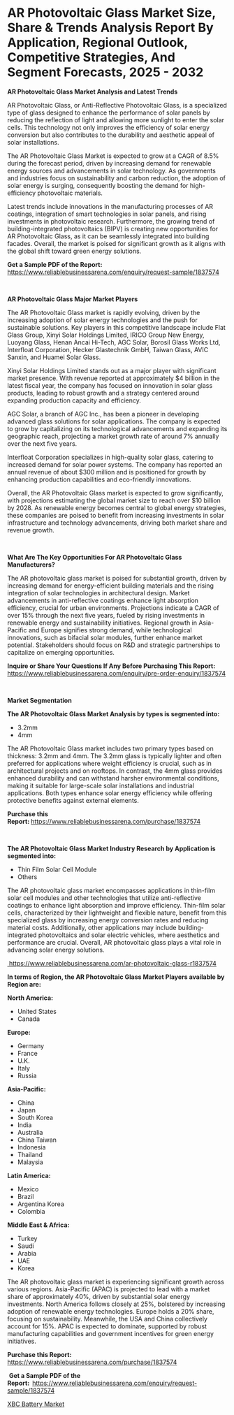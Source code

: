 <p><h1>AR Photovoltaic Glass Market Size, Share & Trends Analysis Report By Application, Regional Outlook, Competitive Strategies, And Segment Forecasts, 2025 - 2032</h1></p><p><strong>AR Photovoltaic Glass Market Analysis and Latest Trends</strong></p>
<p><p>AR Photovoltaic Glass, or Anti-Reflective Photovoltaic Glass, is a specialized type of glass designed to enhance the performance of solar panels by reducing the reflection of light and allowing more sunlight to enter the solar cells. This technology not only improves the efficiency of solar energy conversion but also contributes to the durability and aesthetic appeal of solar installations. </p><p>The AR Photovoltaic Glass Market is expected to grow at a CAGR of 8.5% during the forecast period, driven by increasing demand for renewable energy sources and advancements in solar technology. As governments and industries focus on sustainability and carbon reduction, the adoption of solar energy is surging, consequently boosting the demand for high-efficiency photovoltaic materials. </p><p>Latest trends include innovations in the manufacturing processes of AR coatings, integration of smart technologies in solar panels, and rising investments in photovoltaic research. Furthermore, the growing trend of building-integrated photovoltaics (BIPV) is creating new opportunities for AR Photovoltaic Glass, as it can be seamlessly integrated into building facades. Overall, the market is poised for significant growth as it aligns with the global shift toward green energy solutions.</p></p>
<p><strong>Get a Sample PDF of the Report:&nbsp;</strong> <a href="https://www.reliablebusinessarena.com/enquiry/request-sample/1837574?utm_campaign=2033&utm_medium=2&utm_source=Github&utm_content=ia&utm_term=07042025&utm_id=ar-photovoltaic-glass">https://www.reliablebusinessarena.com/enquiry/request-sample/1837574</a></p>
<p>&nbsp;</p>
<p><strong>AR Photovoltaic Glass Major Market Players</strong></p>
<p><p>The AR Photovoltaic Glass market is rapidly evolving, driven by the increasing adoption of solar energy technologies and the push for sustainable solutions. Key players in this competitive landscape include Flat Glass Group, Xinyi Solar Holdings Limited, IRICO Group New Energy, Luoyang Glass, Henan Ancai Hi-Tech, AGC Solar, Borosil Glass Works Ltd, Interfloat Corporation, Hecker Glastechnik GmbH, Taiwan Glass, AVIC Sanxin, and Huamei Solar Glass. </p><p>Xinyi Solar Holdings Limited stands out as a major player with significant market presence. With revenue reported at approximately $4 billion in the latest fiscal year, the company has focused on innovation in solar glass products, leading to robust growth and a strategy centered around expanding production capacity and efficiency.</p><p>AGC Solar, a branch of AGC Inc., has been a pioneer in developing advanced glass solutions for solar applications. The company is expected to grow by capitalizing on its technological advancements and expanding its geographic reach, projecting a market growth rate of around 7% annually over the next five years.</p><p>Interfloat Corporation specializes in high-quality solar glass, catering to increased demand for solar power systems. The company has reported an annual revenue of about $300 million and is positioned for growth by enhancing production capabilities and eco-friendly innovations.</p><p>Overall, the AR Photovoltaic Glass market is expected to grow significantly, with projections estimating the global market size to reach over $10 billion by 2028. As renewable energy becomes central to global energy strategies, these companies are poised to benefit from increasing investments in solar infrastructure and technology advancements, driving both market share and revenue growth.</p></p>
<p>&nbsp;</p>
<p><strong>What Are The Key Opportunities For AR Photovoltaic Glass Manufacturers?</strong></p>
<p><p>The AR photovoltaic glass market is poised for substantial growth, driven by increasing demand for energy-efficient building materials and the rising integration of solar technologies in architectural design. Market advancements in anti-reflective coatings enhance light absorption efficiency, crucial for urban environments. Projections indicate a CAGR of over 15% through the next five years, fueled by rising investments in renewable energy and sustainability initiatives. Regional growth in Asia-Pacific and Europe signifies strong demand, while technological innovations, such as bifacial solar modules, further enhance market potential. Stakeholders should focus on R&D and strategic partnerships to capitalize on emerging opportunities.</p></p>
<p><strong>Inquire or Share Your Questions If Any Before Purchasing This Report:</strong> <a href="https://www.reliablebusinessarena.com/enquiry/pre-order-enquiry/1837574?utm_campaign=2033&utm_medium=2&utm_source=Github&utm_content=ia&utm_term=07042025&utm_id=ar-photovoltaic-glass">https://www.reliablebusinessarena.com/enquiry/pre-order-enquiry/1837574</a></p>
<p>&nbsp;</p>
<p><strong>Market Segmentation</strong></p>
<p><strong>The AR Photovoltaic Glass Market Analysis by types is segmented into:</strong></p>
<p><ul><li>3.2mm</li><li>4mm</li></ul></p>
<p><p>The AR Photovoltaic Glass market includes two primary types based on thickness: 3.2mm and 4mm. The 3.2mm glass is typically lighter and often preferred for applications where weight efficiency is crucial, such as in architectural projects and on rooftops. In contrast, the 4mm glass provides enhanced durability and can withstand harsher environmental conditions, making it suitable for large-scale solar installations and industrial applications. Both types enhance solar energy efficiency while offering protective benefits against external elements.</p></p>
<p><strong>Purchase this Report:&nbsp;</strong><a href="https://www.reliablebusinessarena.com/purchase/1837574?utm_campaign=2033&utm_medium=2&utm_source=Github&utm_content=ia&utm_term=07042025&utm_id=ar-photovoltaic-glass">https://www.reliablebusinessarena.com/purchase/1837574</a></p>
<p>&nbsp;</p>
<p><strong>The AR Photovoltaic Glass Market Industry Research by Application is segmented into:</strong></p>
<p><ul><li>Thin Film Solar Cell Module</li><li>Others</li></ul></p>
<p><p>The AR photovoltaic glass market encompasses applications in thin-film solar cell modules and other technologies that utilize anti-reflective coatings to enhance light absorption and improve efficiency. Thin-film solar cells, characterized by their lightweight and flexible nature, benefit from this specialized glass by increasing energy conversion rates and reducing material costs. Additionally, other applications may include building-integrated photovoltaics and solar electric vehicles, where aesthetics and performance are crucial. Overall, AR photovoltaic glass plays a vital role in advancing solar energy solutions.</p></p>
<p><a href="https://www.reliablebusinessarena.com/ar-photovoltaic-glass-r1837574?utm_campaign=2033&utm_medium=2&utm_source=Github&utm_content=ia&utm_term=07042025&utm_id=ar-photovoltaic-glass">&nbsp;https://www.reliablebusinessarena.com/ar-photovoltaic-glass-r1837574</a></p>
<p><strong>In terms of Region, the AR Photovoltaic Glass Market Players available by Region are:</strong></p>
<p>
    <p> <strong> North America: </strong>
        <ul>
            <li>United States</li>
            <li>Canada</li>
        </ul>
        </p> 
    <p> <strong> Europe: </strong>
        <ul>
            <li>Germany</li>
            <li>France</li>
            <li>U.K.</li>
            <li>Italy</li>
            <li>Russia</li>
        </ul>
        </p> 
    <p> <strong> Asia-Pacific: </strong>
        <ul>
            <li>China</li>
            <li>Japan</li>
            <li>South Korea</li>
            <li>India</li>
            <li>Australia</li>
            <li>China Taiwan</li>
            <li>Indonesia</li>
            <li>Thailand</li>
            <li>Malaysia</li>
        </ul>
        </p> 
    <p> <strong> Latin America: </strong>
        <ul>
            <li>Mexico</li>
            <li>Brazil</li>
            <li>Argentina Korea</li>
            <li>Colombia</li>
        </ul>
        </p> 
    <p> <strong> Middle East & Africa: </strong>
        <ul>
            <li>Turkey</li>
            <li>Saudi</li>
            <li>Arabia</li>
            <li>UAE</li>
            <li>Korea</li>
        </ul>
    </p>
    </p>
<p><p>The AR photovoltaic glass market is experiencing significant growth across various regions. Asia-Pacific (APAC) is projected to lead with a market share of approximately 40%, driven by substantial solar energy investments. North America follows closely at 25%, bolstered by increasing adoption of renewable energy technologies. Europe holds a 20% share, focusing on sustainability. Meanwhile, the USA and China collectively account for 15%. APAC is expected to dominate, supported by robust manufacturing capabilities and government incentives for green energy initiatives.</p></p>
<p><strong>Purchase this Report: </strong><a href="https://www.reliablebusinessarena.com/purchase/1837574?utm_campaign=2033&utm_medium=2&utm_source=Github&utm_content=ia&utm_term=07042025&utm_id=ar-photovoltaic-glass">https://www.reliablebusinessarena.com/purchase/1837574</a></p>
<p>&nbsp;<strong>Get a Sample PDF of the Report:&nbsp;&nbsp;</strong><a href="https://www.reliablebusinessarena.com/enquiry/request-sample/1837574?utm_campaign=2033&utm_medium=2&utm_source=Github&utm_content=ia&utm_term=07042025&utm_id=ar-photovoltaic-glass">https://www.reliablebusinessarena.com/enquiry/request-sample/1837574</a></p>
<p><strong></strong></p>
<p><p><a href="https://github.com/mahnoor2003/Market-Research-Report-List-7/blob/main/xbc-battery-market.md?utm_campaign=2033&utm_medium=2&utm_source=Github&utm_content=ia&utm_term=07042025&utm_id=ar-photovoltaic-glass">XBC Battery Market</a></p></p>
